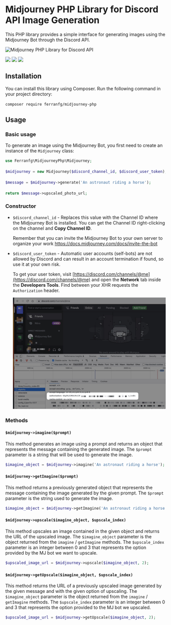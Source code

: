 # Midjourney PHP Library for Discord API Image Generation

This PHP library provides a simple interface for generating images using the Midjourney Bot through the Discord API.

![Midjourney PHP Library for Discord API](/.github/img/demo.gif)

![](https://img.shields.io/packagist/dt/ferranfg/midjourney-php)
![](https://img.shields.io/packagist/v/ferranfg/midjourney-php)
![](https://img.shields.io/packagist/l/ferranfg/midjourney-php)

## Installation

You can install this library using Composer. Run the following command in your project directory:

`composer require ferranfg/midjourney-php`

## Usage

### Basic usage

To generate an image using the Midjourney Bot, you first need to create an instance of the `Midjourney` class:

```php
use Ferranfg\MidjourneyPhp\Midjourney;

$midjourney = new Midjourney($discord_channel_id, $discord_user_token);

$message = $midjourney->generate('An astronaut riding a horse');

return $message->upscaled_photo_url;
```

### Constructor

- `$discord_channel_id` - Replaces this value with the Channel ID where the Midjourney Bot is installed. You can get the Channel ID right-clicking on the channel and **Copy Channel ID**.

    Remember that you can invite the Midjourney Bot to your own server to organize your work https://docs.midjourney.com/docs/invite-the-bot

- `$discord_user_token` - Automatic user accounts (self-bots) are not allowed by Discord and can result in an account termination if found, so use it at your own risk.

    To get your user token, visit [https://discord.com/channels/@me](https://discord.com/channels/@me) and open the **Network** tab inside the **Developers Tools**. Find between your XHR requests the `Authorization` header.

    ![Discord User Token](/.github/img/authorization.jpg)

### Methods

#### `$midjourney->imagine($prompt)`

This method generates an image using a prompt and returns an object that represents the message containing the generated image. The `$prompt` parameter is a string that will be used to generate the image.

```php
$imagine_object = $midjourney->imagine('An astronaut riding a horse');
```

#### `$midjourney->getImagine($prompt)`

This method returns a previously generated object that represents the message containing the image generated by the given prompt. The `$prompt` parameter is the string used to generate the image.

```php
$imagine_object = $midjourney->getImagine('An astronaut riding a horse');
```

#### `$midjourney->upscale($imagine_object, $upscale_index)`

This method upscales an image contained in the given object and returns the URL of the upscaled image. The `$imagine_object` parameter is the object returned from the `imagine` / `getImagine` methods. The `$upscale_index` parameter is an integer between 0 and 3 that represents the option provided by the MJ bot we want to upscale.

```php
$upscaled_image_url = $midjourney->upscale($imagine_object, 2);
```

#### `$midjourney->getUpscale($imagine_object, $upscale_index)`

This method returns the URL of a previously upscaled image generated by the given message and with the given option of upscaling. The `$imagine_object` parameter is the object returned from the `imagine` / `getImagine` methods. The `$upscale_index` parameter is an integer between 0 and 3 that represents the option provided to the MJ bot we upscaled.

```php
$upscaled_image_url = $midjourney->getUpscale($imagine_object, 2);
```